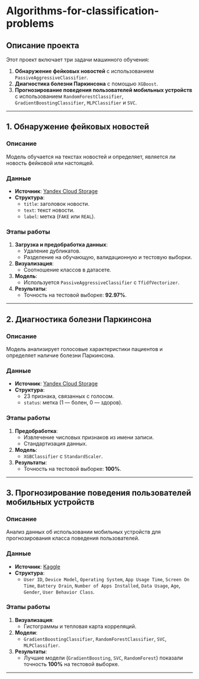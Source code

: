# Algorithms-for-classification-problems

## Описание проекта
Этот проект включает три задачи машинного обучения:
1. **Обнаружение фейковых новостей** с использованием `PassiveAggressiveClassifier`.
2. **Диагностика болезни Паркинсона** с помощью `XGBoost`.
3. **Прогнозирование поведения пользователей мобильных устройств** с использованием `RandomForestClassifier`, `GradientBoostingClassifier`, `MLPClassifier` и `SVC`.

---

## 1. Обнаружение фейковых новостей

### Описание
Модель обучается на текстах новостей и определяет, является ли новость фейковой или настоящей.

### Данные
- **Источник**: [Yandex Cloud Storage](https://storage.yandexcloud.net/academy.ai/practica/fake_news.csv)
- **Структура**:
  - `title`: заголовок новости.
  - `text`: текст новости.
  - `label`: метка (`FAKE` или `REAL`).

### Этапы работы
1. **Загрузка и предобработка данных**:
   - Удаление дубликатов.
   - Разделение на обучающую, валидационную и тестовую выборки.
2. **Визуализация**:
   - Соотношение классов в датасете.
3. **Модель**:
   - Используется `PassiveAggressiveClassifier` с `TfidfVectorizer`.
4. **Результаты**:
   - Точность на тестовой выборке: **92.97%**.

---

## 2. Диагностика болезни Паркинсона

### Описание
Модель анализирует голосовые характеристики пациентов и определяет наличие болезни Паркинсона.

### Данные
- **Источник**: [Yandex Cloud Storage](https://storage.yandexcloud.net/academy.ai/practica/parkinsons.data)
- **Структура**:
  - 23 признака, связанных с голосом.
  - `status`: метка (1 — болен, 0 — здоров).

### Этапы работы
1. **Предобработка**:
   - Извлечение числовых признаков из имени записи.
   - Стандартизация данных.
2. **Модель**:
   - `XGBClassifier` с `StandardScaler`.
3. **Результаты**:
   - Точность на тестовой выборке: **100%**.

---

## 3. Прогнозирование поведения пользователей мобильных устройств

### Описание
Анализ данных об использовании мобильных устройств для прогнозирования класса поведения пользователей.

### Данные
- **Источник**: [Kaggle](https://www.kaggle.com/datasets/valakhorasani/mobile-device-usage-and-user-behavior-dataset)
- **Структура**:
  - `User ID`, `Device Model`, `Operating System`, `App Usage Time`, `Screen On Time`, `Battery Drain`, `Number of Apps Installed`, `Data Usage`, `Age`, `Gender`, `User Behavior Class`.

### Этапы работы
1. **Визуализация**:
   - Гистограммы и тепловая карта корреляций.
2. **Модели**:
   - `GradientBoostingClassifier`, `RandomForestClassifier`, `SVC`, `MLPClassifier`.
3. **Результаты**:
   - Лучшие модели (`GradientBoosting`, `SVC`, `RandomForest`) показали точность **100%** на тестовой выборке.

---
